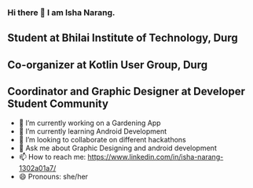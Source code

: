 ### Hi there 👋 I am Isha Narang.
## Student at Bhilai Institute of Technology, Durg 
## Co-organizer at Kotlin User Group, Durg
## Coordinator and Graphic Designer at Developer Student Community
- 🔭 I’m currently working on a Gardening App
- 🌱 I’m currently learning Android Development
- 👯 I’m looking to collaborate on different hackathons
- 💬 Ask me about Graphic Designing and android development
- 📫 How to reach me: https://www.linkedin.com/in/isha-narang-1302a01a7/
- 😄 Pronouns: she/her



